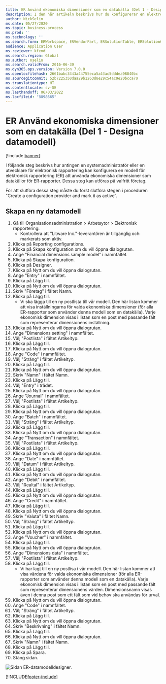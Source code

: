 ```yaml
---
title: ER Använd ekonomiska dimensioner som en datakälla (Del 1 - Designa datamodell)
description: I den här artikeln beskrivs hur du konfigurerar en elektronisk rapporteringsmodell (ER) för användning av ekonomiska dimensioner som datakälla för ER-rapporter. (Del 1)
author: NickSelin
ms.date: 05/27/2020
ms.topic: business-process
ms.prod: ''
ms.technology: ''
ms.search.form: ERWorkspace, ERVendorPart, ERSolutionTable, ERSolutionCreateDropDialog, ERDataModelDesigner, ERDataModelContentsItemCreationDialog
audience: Application User
ms.reviewer: kfend
ms.search.region: Global
ms.author: nselin
ms.search.validFrom: 2016-06-30
ms.dyn365.ops.version: Version 7.0.0
ms.openlocfilehash: 2661babc3443a44755eca5a43ac5dddea98840bc
ms.sourcegitcommit: 52b7225350daa29b1263d8e29c54ac9e20bcca70
ms.translationtype: HT
ms.contentlocale: sv-SE
ms.lasthandoff: 06/03/2022
ms.locfileid: "8898665"
---
```

# <a name="er-use-financial-dimensions-as-a-data-source-part-1---design-data-model"></a>ER Använd ekonomiska dimensioner som en datakälla (Del 1 - Designa datamodell)

[!include [banner](../../includes/banner.md)]

I följande steg beskrivs hur antingen en systemadministratör eller en utvecklare för elektronisk rapportering kan konfigurera en modell för elektronisk rapportering (ER) att använda ekonomiska dimensioner som datakällor för ER-rapporter. Dessa steg kan utföras på valfritt företag.

För att slutföra dessa steg måste du först slutföra stegen i proceduren "Create a configuration provider and mark it as active”.


## <a name="create-a-new-data-model"></a>Skapa en ny datamodell
1. Gå till Organisationsadministration > Arbetsytor > Elektronisk rapportering.
    * Kontrollera att ”Litware Inc."-leverantören är tillgänglig och markerats som aktiv.  
2. Klicka på Reporting configurations.
3. Klicka på Skapa konfiguration om du vill öppna dialogrutan.
4. Ange "Financial dimensions sample model" i namnfältet.
5. Klicka på Skapa konfiguration.
6. Klicka på Designer.
7. Klicka på Nytt om du vill öppna dialogrutan.
8. Ange "Entry" i namnfältet.
9. Klicka på Lägg till.
10. Klicka på Nytt om du vill öppna dialogrutan.
11. Skriv "Företag" i fältet Namn.
12. Klicka på Lägg till.
    * Vi ska lägga till en ny postlista till vår modell. Den här listan kommer att visa inställningarna för valda ekonomiska dimensioner (för alla ER-rapporter som använder denna modell som en datakälla). Varje ekonomisk dimension visas i listan som en post med passande fält som representerar dimensionens inställning.  
13. Klicka på Nytt om du vill öppna dialogrutan.
14. Ange "Dimensions setting" i namnfältet.
15. Välj "Postlista" i fältet Artikeltyp.
16. Klicka på Lägg till.
17. Klicka på Nytt om du vill öppna dialogrutan.
18. Ange "Code" i namnfältet.
19. Välj "Sträng" i fältet Artikeltyp.
20. Klicka på Lägg till.
21. Klicka på Nytt om du vill öppna dialogrutan.
22. Skriv "Namn" i fältet Namn.
23. Klicka på Lägg till.
24. Välj "Entry" i trädet.
25. Klicka på Nytt om du vill öppna dialogrutan.
26. Ange "Journal" i namnfältet.
27. Välj "Postlista" i fältet Artikeltyp.
28. Klicka på Lägg till.
29. Klicka på Nytt om du vill öppna dialogrutan.
30. Ange "Batch" i namnfältet.
31. Välj "Sträng" i fältet Artikeltyp.
32. Klicka på Lägg till.
33. Klicka på Nytt om du vill öppna dialogrutan.
34. Ange "Transaction" i namnfältet.
35. Välj "Postlista" i fältet Artikeltyp.
36. Klicka på Lägg till.
37. Klicka på Nytt om du vill öppna dialogrutan.
38. Ange "Date" i namnfältet.
39. Välj "Datum" i fältet Artikeltyp.
40. Klicka på Lägg till.
41. Klicka på Nytt om du vill öppna dialogrutan.
42. Ange "Debit" i namnfältet.
43. Välj "Realtal" i fältet Artikeltyp.
44. Klicka på Lägg till.
45. Klicka på Nytt om du vill öppna dialogrutan.
46. Ange "Credit" i namnfältet.
47. Klicka på Lägg till.
48. Klicka på Nytt om du vill öppna dialogrutan.
49. Skriv "Valuta" i fältet Namn.
50. Välj "Sträng" i fältet Artikeltyp.
51. Klicka på Lägg till.
52. Klicka på Nytt om du vill öppna dialogrutan.
53. Ange "Voucher" i namnfältet.
54. Klicka på Lägg till.
55. Klicka på Nytt om du vill öppna dialogrutan.
56. Ange "Dimensions data" i namnfältet.
57. Välj "Postlista" i fältet Artikeltyp.
58. Klicka på Lägg till.
    * Vi har lagt till en ny postlisa i vår modell. Den här listan kommer att visa värdena för valda ekonomiska dimensioner (för alla ER-rapporter som använder denna modell som en datakälla). Varje ekonomisk dimension visas i listan som en post med passande fält som representerar dimensionens värden. Dimensionsnamn visas även i denna post som ett fält som vid behov ska användas för urval.  
59. Klicka på Nytt om du vill öppna dialogrutan.
60. Ange "Code" i namnfältet.
61. Välj "Sträng" i fältet Artikeltyp.
62. Klicka på Lägg till.
63. Klicka på Nytt om du vill öppna dialogrutan.
64. Skriv "Beskrivning" i fältet Namn.
65. Klicka på Lägg till.
66. Klicka på Nytt om du vill öppna dialogrutan.
67. Skriv "Namn" i fältet Namn.
68. Klicka på Lägg till.
69. Klicka på Spara.
70. Stäng sidan.

![Sidan ER-datamodelldesigner.](../media/er-financial-dimensions-guides-data-model.png)



[!INCLUDE[footer-include](../../../../includes/footer-banner.md)]